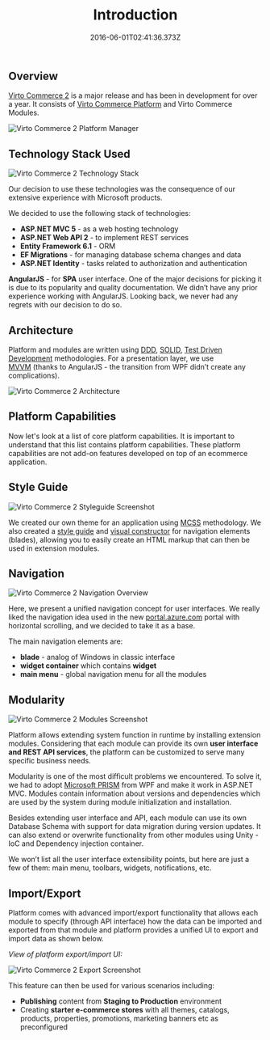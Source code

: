 ﻿---
title: Introduction
description: Virto Commerce 2 is a major release and has been in development for over a year. It consists of Virto Commerce Platform and Virto Commerce Modules
layout: docs
date: 2016-06-01T02:41:36.373Z
priority: 1
---
## Overview

<a class="crosslink" href="https://virtocommerce.com/b2b-ecommerce" target="_blank">Virto Commerce 2</a> is a major release and has been in development for over a year. It consists of [Virto Commerce Platform](docs/vc2devguide/working-with-platform-manager) and Virto Commerce Modules.

![Virto Commerce 2 Platform Manager](../../assets/images/docs/image02.png "Virto Commerce 2 Platform Manager")

## Technology Stack Used

![Virto Commerce 2 Technology Stack](../../assets/images/docs/image04.jpg "Virto Commerce 2 Technology Stack")

Our decision to use these technologies was the consequence of our extensive experience with Microsoft products.

We decided to use the following stack of technologies:

* **ASP.NET MVC 5** - as a web hosting technology
* **ASP.NET Web API 2** - to implement REST services
* **Entity Framework 6.1** - ORM
* **EF Migrations** - for managing database schema changes and data
* **ASP.NET Identity** - tasks related to authorization and authentication

**AngularJS** - for **SPA** user interface. One of the major decisions for picking it is due to its popularity and quality documentation. We didn’t have any prior experience working with AngularJS. Looking back, we never had any regrets with our decision to do so.

## Architecture

Platform and modules are written using <a href="https://en.wikipedia.org/wiki/Domain-driven_design" rel="nofollow">DDD</a>, <a href="https://en.wikipedia.org/wiki/SOLID_(object-oriented_design)" rel="nofollow">SOLID</a>, <a href="https://en.wikipedia.org/wiki/Test-driven_development" rel="nofollow">Test Driven Development</a> methodologies. For a presentation layer, we use <a href="https://en.wikipedia.org/wiki/Model_View_ViewModel" rel="nofollow">MVVM</a> (thanks to AngularJS - the transition from WPF didn’t create any complications).

![Virto Commerce 2 Architecture](../../assets/images/docs/architecture-circle.png "Virto Commerce 2 Architecture")

## Platform Capabilities

Now let's look at a list of core platform capabilities. It is important to understand that this list contains platform capabilities. These platform capabilities are not add-on features developed on top of an ecommerce application.

## Style Guide

![Virto Commerce 2 Styleguide Screenshot](../../assets/images/docs/image01.png "Virto Commerce 2 Styleguide Screenshot")

We created our own theme for an application using <a href="http://operatino.github.io/MCSS/en/" rel="nofollow">MCSS</a> methodology. We also created a [style guide](platform/styleguide/) and [visual constructor](platform/styleguide/blade-constructor.html) for navigation elements (blades), allowing you to easily create an HTML markup that can then be used in extension modules.

## Navigation

![Virto Commerce 2 Navigation Overview](../../assets/images/docs/image00.png "Virto Commerce 2 Navigation Overview")

Here, we present a unified navigation concept for user interfaces. We really liked the navigation idea used in the new <a href="http://portal.azure.com" rel="nofollow">portal.azure.com</a> portal with horizontal scrolling, and we decided to take it as a base.

The main navigation elements are:

* **blade** - analog of Windows in classic interface
* **widget container** which contains **widget**
* **main menu** - global navigation menu for all the modules

## Modularity

![Virto Commerce 2 Modules Screenshot](../../assets/images/docs/image03.png "Virto Commerce 2 Modules Screenshot")

Platform allows extending system function in runtime by installing extension modules. Considering that each module can provide its own **user interface and REST API services**, the platform can be customized to serve many specific business needs.

Modularity is one of the most difficult problems we encountered. To solve it, we had to adopt <a href="https://compositewpf.codeplex.com/" rel="nofollow">Microsoft PRISM</a> from WPF and make it work in ASP.NET MVC. Modules contain information about versions and dependencies which are used by the system during module initialization and installation.

Besides extending user interface and API, each module can use its own Database Schema with support for data migration during version updates. It can also extend or overwrite functionality from other modules using Unity - IoC and Dependency injection container.

We won’t list all the user interface extensibility points, but here are just a few of them: main menu, toolbars, widgets, notifications, etc.

## Import/Export

Platform comes with advanced import/export functionality that allows each module to specify (through API interface) how the data can be imported and exported from that module and platform provides a unified UI to export and import data as shown below.

*View of platform export/import UI:*

![Virto Commerce 2 Export Screenshot](../../assets/images/docs/export.png "Virto Commerce 2 Export Screenshot")

This feature can then be used for various scenarios including:

* **Publishing** content from **Staging to Production** environment
* Creating **starter e-commerce stores** with all themes, catalogs, products, properties, promotions, marketing banners etc as preconfigured
